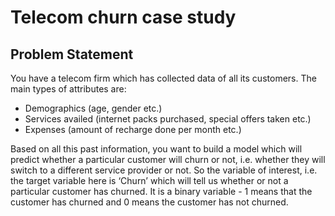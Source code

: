 # Telecom churn case study

## Problem Statement

You have a telecom firm which has collected data of all its customers. The main types of attributes are:

- Demographics (age, gender etc.)
- Services availed (internet packs purchased, special offers taken etc.)
- Expenses (amount of recharge done per month etc.)

Based on all this past information, you want to build a model which will predict whether a particular customer will churn or not, i.e. whether they will switch to a different service provider or not. So the variable of interest, i.e. the target variable here is ‘Churn’ which will tell us whether or not a particular customer has churned. It is a binary variable - 1 means that the customer has churned and 0 means the customer has not churned.
